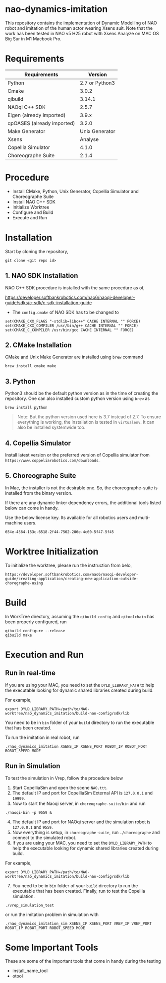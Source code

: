 # nao-dynamics-imitation

This repository contains the implementation of Dynamic Modelling of NAO robot and imitation of the human actor wearing Xsens suit. Note that the work has been tested in NAO v5 H25 robot with Xsens Analyze on MAC OS Big Sur in M1 Macbook Pro.

# Requirements

| Requirements               | Version        |
| -------------------------- | -------------- |
| Python                     | 2.7 or Python3 |
| Cmake                      | 3.0.2          |
| qibuild                    | 3.14.1         |
| NAOqi C++ SDK              | 2.5.7          |
| Eigen (already imported)   | 3.9.x          |
| qpOASES (already imported) | 3.2.0          |
| Make Generator             | Unix Generator |
| Xsens                      | Analyse        |
| Copellia Simulator         | 4.1.0          |
| Choreographe Suite         | 2.1.4          |

# Procedure

- Install CMake, Python, Unix Generator, Copellia Simulator and Choreographe Suite
- Install NAO C++ SDK
- Initialize Worktree
- Configure and Build
- Execute and Run

# Installation

Start by cloning the repository,

```
git clone <git repo id>
```

## 1. NAO SDK Installation

NAO C++ SDK procedure is installed with the same procedure as of,

https://developer.softbankrobotics.com/nao6/naoqi-developer-guide/sdks/c-sdk/c-sdk-installation-guide

- The `config.cmake` of NAO SDK has to be changed to

```
set(CMAKE_CXX_FLAGS "-stdlib=libc++" CACHE INTERNAL "" FORCE)
set(CMAKE_CXX_COMPILER /usr/bin/g++ CACHE INTERNAL "" FORCE)
set(CMAKE_C_COMPILER /usr/bin/gcc CACHE INTERNAL "" FORCE)
```

## 2. CMake Installation

CMake and Unix Make Generator are installed using `brew` command

```
brew install cmake make
```

## 3. Python

Python3 should be the default python version as in the time of creating the repository. One can also installed custom python version using `brew` as

```
brew install python
```

> Note: But the python version used here is 3.7 instead of 2.7. To ensure everything is working, the installation is tested in `virtualenv`. It can also be installed systemwide too.

## 4. Copellia Simulator

Install latest version or the preferred version of Copellia simulator from `https://www.coppeliarobotics.com/downloads`.

## 5. Choreographe Suite

In Mac, the installer is not the desirable one. So, the choreographe-suite is installed from the binary version.

If there are any dynamic linker dependency errors, the additional tools listed below can come in handy.

Use the below license key. Its available for all robotics users and multi-machine users.

```
654e-4564-153c-6518-2f44-7562-206e-4c60-5f47-5f45
```

# Worktree Initialization

To initialize the worktree, please run the instruction from belo,

```
https://developer.softbankrobotics.com/nao6/naoqi-developer-guide/creating-application/creating-new-application-outside-choregraphe-using
```

# Build

In WorkTree directory, assuming the `qibuild config` and `qitoolchain` has been properly configured, run

```
qibuild configure --release
qibuild make
```

# Execution and Run

## Run in real-time

If you are using your MAC, you need to set the `DYLD_LIBRARY_PATH` to help the executable looking for dynamic shared libraries created during build.

For example,

```
export DYLD_LIBRARY_PATH=/path/to/NAO-worktree/nao_dynamics_imitation/build-nao-config/sdk/lib
```

You need to be in `bin` folder of your `build` directory to run the executable that has been created.

To run the imitation in real robot, run

```
./nao_dynamics_imitation XSENS_IP XSENS_PORT ROBOT_IP ROBOT_PORT ROBOT_SPEED MODE
```

## Run in Simulation

To test the simulation in Vrep, follow the procedure below

1. Start CopelliaSim and open the scene `NAO.ttt`.
2. The default IP and port for CopelliaSim External API is `127.0.0.1` and `19999`.
3. Now to start the Naoqi server, in `choreographe-suite/bin` and run

```
./naoqi-bin -p 9559 &
```

4. The default IP and port for NAOqi server and the simulation robot is `127.0.0.1` and `9559`.
5. Now everything is setup, in `choreographe-suite`, run `./choreographe` and connect to the simulated robot.
6. If you are using your MAC, you need to set the `DYLD_LIBRARY_PATH` to help the executable looking for dynamic shared libraries created during build.

For example,

```
export DYLD_LIBRARY_PATH=/path/to/NAO-worktree/nao_dynamics_imitation/build-nao-config/sdk/lib
```

7. You need to be in `bin` folder of your `build` directory to run the executable that has been created. Finally, run to test the Copellia simulation.

```
./vrep_simulation_test
```

or run the imitation problem in simulation with

```
./nao_dynamics_imitation_sim XSENS_IP XSENS_PORT VREP_IP VREP_PORT ROBOT_IP ROBOT_PORT ROBOT_SPEED MODE
```

# Some Important Tools

These are some of the important tools that come in handy during the testing

- install_name_tool
- otool
